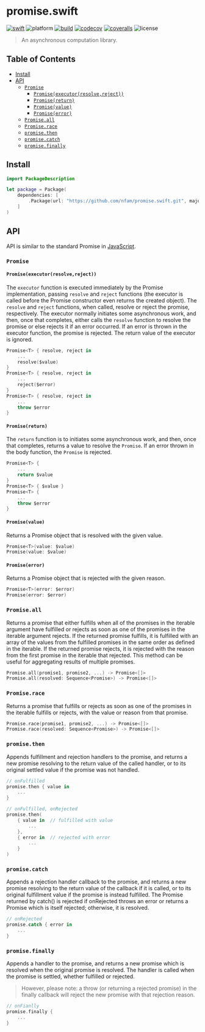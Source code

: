 # promise.swift

[![swift][swift-badge]][swift-url]
![platform][platform-badge]
[![build][travis-badge]][travis-url]
[![codecov][codecov-badge]][codecov-url]
[![coveralls][coveralls-badge]][coveralls-url]
![license][license-badge]

> An asynchronous computation library.

## Table of Contents

- [Install](#install)
- [API](#api)
    * [`Promise`](#promise)
        + [`Promise(executor(resolve,reject))`](#promiseexecutorresolvereject)
        + [`Promise(return)`](#promisereturn)
        + [`Promise(value)`](#promisevalue)
        + [`Promise(error)`](#promiseerror)
    * [`Promise.all`](#promiseall)
    * [`Promise.race`](#promiserace)
    * [`promise.then`](#promisethen)
    * [`promise.catch`](#promisecatch)
    * [`promise.finally`](#promisefinally)

## Install
```swift
import PackageDescription

let package = Package(
    dependencies: [
        .Package(url: "https://github.com/nfam/promise.swift.git", majorVersion: 0)
    ]
)
```

## API
API is similar to the standard Promise in [JavaScript](https://developer.mozilla.org/en-US/docs/Web/JavaScript/Reference/Global_Objects/Promise).

### `Promise`

#### `Promise(executor(resolve,reject))`
The `executor` function is executed immediately by the Promise implementation, passing `resolve` and `reject` functions (the executor is called before the Promise constructor even returns the created object). The `resolve` and `reject` functions, when called, resolve or reject the promise, respectively. The executor normally initiates some asynchronous work, and then, once that completes, either calls the `resolve` function to resolve the promise or else rejects it if an error occurred.
If an error is thrown in the executor function, the promise is rejected. The return value of the executor is ignored.
```swift
Promise<T> { resolve, reject in
    ...
    resolve($value)
}
Promise<T> { resolve, reject in
    ...
    reject($error)
}
Promise<T> { resolve, reject in
    ...
    throw $error
}
```

#### `Promise(return)`
The `return` function is to initiates some asynchronous work, and then, once that completes, returns a value to resolve the `Promise`. If an error thrown in the body function, the `Promise` is rejected.
```swift
Promise<T> {
    ...
    return $value
}
Promise<T> { $value }
Promise<T> {
    ...
    throw $error
}
```

#### `Promise(value)`
Returns a Promise object that is resolved with the given value.
```swift
Promise<T>(value: $value)
Promise(value: $value)
```

#### `Promise(error)`
Returns a Promise object that is rejected with the given reason.
```swift
Promise<T>(error: $error)
Promise(error: $error)
```

### `Promise.all`
Returns a promise that either fulfills when all of the promises in the iterable argument have fulfilled or rejects as soon as one of the promises in the iterable argument rejects. If the returned promise fulfills, it is fulfilled with an array of the values from the fulfilled promises in the same order as defined in the iterable. If the returned promise rejects, it is rejected with the reason from the first promise in the iterable that rejected. This method can be useful for aggregating results of multiple promises.
```swift
Promise.all(promise1, promise2, ...) -> Promise<[]>
Promise.all(resolved: Sequence<Promise>) -> Promise<[]>
```

### `Promise.race`
Returns a promise that fulfills or rejects as soon as one of the promises in the iterable fulfills or rejects, with the value or reason from that promise.
```swift
Promise.race(promise1, promise2, ...) -> Promise<[]>
Promise.race(resolved: Sequence<Promise>) -> Promise<[]>
```

### `promise.then`
Appends fulfillment and rejection handlers to the promise, and returns a new promise resolving to the return value of the called handler, or to its original settled value if the promise was not handled.
```swift
// onFulfilled
promise.then { value in
    ...
}

// onFulfilled, onRejected
promise.then(
    { value in  // fulfilled with value
        ...
    },
    { error in  // rejected with error
        ...
    }
)
```

### `promise.catch`
Appends a rejection handler callback to the promise, and returns a new promise resolving to the return value of the callback if it is called, or to its original fulfillment value if the promise is instead fulfilled. The Promise returned by catch() is rejected if onRejected throws an error or returns a Promise which is itself rejected; otherwise, it is resolved.
```swift
// onRejected
promise.catch { error in
    ...
}
```

### `promise.finally`
Appends a handler to the promise, and returns a new promise which is resolved when the original promise is resolved. The handler is called when the promise is settled, whether fulfilled or rejected.
> However, please note: a throw (or returning a rejected promise) in the finally callback will reject the new promise with that rejection reason.
```swift
// onFianlly
promise.finally {
    ...
}
```

[swift-url]: https://swift.org
[swift-badge]: https://img.shields.io/badge/Swift-3.1%20%7C%204.0-orange.svg?style=flat
[platform-badge]: https://img.shields.io/badge/Platforms-Linux%20%7C%20macOS%20%20%7C%20iOS%20%7C%20tvOS%20%7C%20watchOS-lightgray.svg?style=flat

[travis-badge]: https://travis-ci.org/nfam/promise.swift.svg
[travis-url]: https://travis-ci.org/nfam/promise.swift

[codecov-badge]: https://codecov.io/gh/nfam/promise.swift/branch/master/graphs/badge.svg
[codecov-url]: https://codecov.io/gh/nfam/promise.swift/branch/master

[coveralls-badge]: https://coveralls.io/repos/github/nfam/promise.swift/badge.svg
[coveralls-url]: https://coveralls.io/github/nfam/promise.swift

[license-badge]: https://img.shields.io/github/license/nfam/promise.swift.svg

